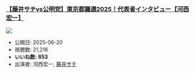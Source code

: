 ### [【藤井サチvs公明党】東京都議選2025！代表者インタビュー【河西宏一】](https://www.youtube.com/watch?v=x7g8nXASRGk)
[![](https://img.youtube.com/vi/x7g8nXASRGk/sddefault.jpg)](https://www.youtube.com/watch?v=x7g8nXASRGk)
-   公開日: 2025-06-20
-   視聴数: 21,216
-   **いいね数: 853**
-   出演者: 河西宏一, [藤井サチ](/rehacq_fan/people/藤井サチ "wikilink")
